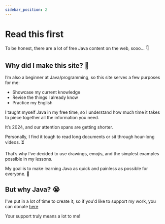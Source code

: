 ```yaml
---
sidebar_position: 2
---
```


# Read this first

To be honest, there are a lot of free Java content on the web, sooo... 👇

## Why did I make this site? 🤔


I’m also a beginner at Java/programming, so this site serves a few purposes for me:
- Showcase my current knowledge
- Revise the things I already know
- Practice my English

I taught myself Java in my free time, so I understand how much time it takes to piece together all the information you need.

It’s 2024, and our attention spans are getting shorter.

Personally, I find it tough to read long documents or sit through hour-long videos. ⏳

That’s why I’ve decided to use drawings, emojis, and the simplest examples possible in my lessons.

My goal is to make learning Java as quick and painless as possible for everyone. 🙌

## But why Java? 😭


I've put in a lot of time to create it, so if you'd like to support my work, you can donate [here](https://buymeacoffee.com/)

Your support truly means a lot to me!